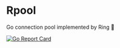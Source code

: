 # Rpool
Go connection pool implemented by Ring 💍

[![Go Report Card](https://goreportcard.com/badge/github.com/thehackercat/Rpool)](https://goreportcard.com/report/github.com/thehackercat/Rpool)
